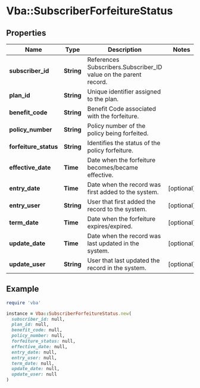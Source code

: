 # Vba::SubscriberForfeitureStatus

## Properties

| Name | Type | Description | Notes |
| ---- | ---- | ----------- | ----- |
| **subscriber_id** | **String** | References Subscribers.Subscriber_ID value on the parent record. |  |
| **plan_id** | **String** | Unique identifier assigned to the plan. |  |
| **benefit_code** | **String** | Benefit Code associated with the forfeiture. |  |
| **policy_number** | **String** | Policy number of the policy being forfeited. |  |
| **forfeiture_status** | **String** | Identifies the status of the policy forfeiture. |  |
| **effective_date** | **Time** | Date when the forfeiture becomes/became effective. |  |
| **entry_date** | **Time** | Date when the record was first added to the system. | [optional] |
| **entry_user** | **String** | User that first added the record to the system. | [optional] |
| **term_date** | **Time** | Date when the forfeiture expires/expired. | [optional] |
| **update_date** | **Time** | Date when the record was last updated in the system. | [optional] |
| **update_user** | **String** | User that last updated the record in the system. | [optional] |

## Example

```ruby
require 'vba'

instance = Vba::SubscriberForfeitureStatus.new(
  subscriber_id: null,
  plan_id: null,
  benefit_code: null,
  policy_number: null,
  forfeiture_status: null,
  effective_date: null,
  entry_date: null,
  entry_user: null,
  term_date: null,
  update_date: null,
  update_user: null
)
```

